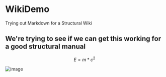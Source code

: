 # WikiDemo
Trying out Markdown for a Structural Wiki

## We're trying to see if we can get this working for a good structural manual

$$
E = m * c^2
$$

![image](https://user-images.githubusercontent.com/95299712/186499203-f1120e65-2e6c-4892-b453-c82c70f31d67.png)
